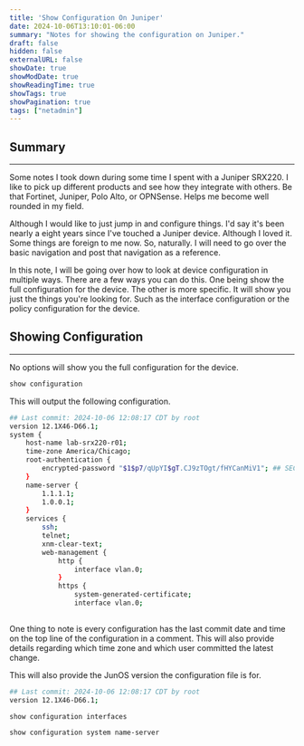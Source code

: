 ```yaml
---
title: 'Show Configuration On Juniper'
date: 2024-10-06T13:10:01-06:00
summary: "Notes for showing the configuration on Juniper."
draft: false
hidden: false
externalURL: false
showDate: true
showModDate: true
showReadingTime: true
showTags: true
showPagination: true
tags: ["netadmin"]
---
```


## Summary
---

Some notes I took down during some time I spent with a Juniper SRX220. I
like to pick up different products and see how they integrate with
others. Be that Fortinet, Juniper, Polo Alto, or OPNSense. Helps me
become well rounded in my field.

Although I would like to just jump in and configure things. I'd say it's
been nearly a eight years since I've touched a Juniper device. Although
I loved it. Some things are foreign to me now. So, naturally. I will
need to go over the basic navigation and post that navigation as a
reference.

In this note, I will be going over how to look at device configuration
in multiple ways. There are a few ways you can do this. One being show
the full configuration for the device. The other is more specific. It
will show you just the things you're looking for. Such as the interface
configuration or the policy configuration for the device.

## Showing Configuration
---

No options will show you the full configuration for the device.

```sh
show configuration
```

This will output the following configuration.

```sh
## Last commit: 2024-10-06 12:08:17 CDT by root
version 12.1X46-D66.1;
system {
    host-name lab-srx220-r01;
    time-zone America/Chicago;
    root-authentication {
        encrypted-password "$1$p7/qUpYI$gT.CJ9zTOgt/fHYCanMiV1"; ## SECRET-DATA
    }
    name-server {
        1.1.1.1;
        1.0.0.1;
    }
    services {
        ssh;
        telnet;
        xnm-clear-text;
        web-management {
            http {
                interface vlan.0;
            }
            https {
                system-generated-certificate;
                interface vlan.0;
                                
```

One thing to note is every configuration has the last commit date and
time on the top line of the configuration in a comment. This will also
provide details regarding which time zone and which user committed the
latest change.

This will also provide the JunOS version the configuration file is for.

```sh
## Last commit: 2024-10-06 12:08:17 CDT by root
version 12.1X46-D66.1;
```

```sh
show configuration interfaces
```


```sh
show configuration system name-server
```


